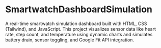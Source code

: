 # SmartwatchDashboardSimulation
A real-time smartwatch simulation dashboard built with HTML, CSS (Tailwind), and JavaScript. This project visualizes sensor data like heart rate, step count, and temperature using dynamic charts and simulates battery drain, sensor toggling, and Google Fit API integration.
